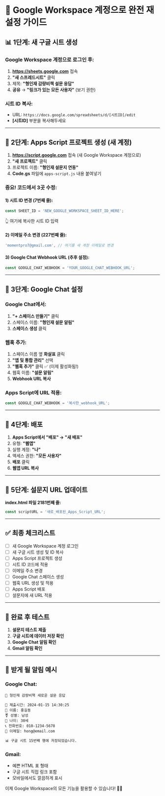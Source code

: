 # 🚀 Google Workspace 계정으로 완전 재설정 가이드

## 📊 **1단계: 새 구글 시트 생성**

### **Google Workspace 계정으로 로그인 후:**
1. **https://sheets.google.com** 접속
2. **"새 스프레드시트"** 클릭
3. 제목: **"형인재 감량비책 설문 응답"**
4. **공유** → **"링크가 있는 모든 사용자"** (보기 권한)

### **시트 ID 복사:**
- URL: `https://docs.google.com/spreadsheets/d/[시트ID]/edit`
- **[시트ID]** 부분을 복사해두세요

---

## 🔧 **2단계: Apps Script 프로젝트 생성 (새 계정)**

1. **https://script.google.com** 접속 (새 Google Workspace 계정으로)
2. **"새 프로젝트"** 클릭
3. 프로젝트 이름: **"형인재 설문지 연동"**
4. **Code.gs** 파일에 `apps-script.js` 내용 붙여넣기

### **중요! 코드에서 3곳 수정:**

#### **1) 시트 ID 변경 (7번째 줄):**
```javascript
const SHEET_ID = 'NEW_GOOGLE_WORKSPACE_SHEET_ID_HERE';
```
👆 여기에 복사한 시트 ID 입력

#### **2) 이메일 주소 변경 (227번째 줄):**
```javascript
'momentpro7@gmail.com', // 여기를 새 계정 이메일로 변경
```

#### **3) Google Chat Webhook URL (추후 설정):**
```javascript
const GOOGLE_CHAT_WEBHOOK = 'YOUR_GOOGLE_CHAT_WEBHOOK_URL';
```

---

## 📱 **3단계: Google Chat 설정**

### **Google Chat에서:**
1. **"+ 스페이스 만들기"** 클릭
2. 스페이스 이름: **"형인재 설문 알림"**
3. **스페이스 생성** 클릭

### **웹훅 추가:**
1. 스페이스 이름 옆 **화살표** 클릭
2. **"앱 및 통합 관리"** 선택
3. **"웹훅 추가"** 클릭 ✅ (이제 활성화됨!)
4. 웹훅 이름: **"설문 알림"**
5. **Webhook URL 복사**

### **Apps Script에 URL 적용:**
```javascript
const GOOGLE_CHAT_WEBHOOK = '복사한_webhook_URL';
```

---

## 🚀 **4단계: 배포**

1. **Apps Script에서 "배포" → "새 배포"**
2. 유형: **"웹앱"**
3. 실행 계정: **"나"**
4. 액세스 권한: **"모든 사용자"**
5. **배포** 클릭
6. **웹앱 URL 복사**

---

## 📝 **5단계: 설문지 URL 업데이트**

**index.html 파일 2181번째 줄:**
```javascript
const scriptURL = '새로_배포된_Apps_Script_URL';
```

---

## ✅ **최종 체크리스트**

- [ ] 새 Google Workspace 계정 로그인
- [ ] 새 구글 시트 생성 및 ID 복사
- [ ] Apps Script 프로젝트 생성
- [ ] 시트 ID 코드에 적용
- [ ] 이메일 주소 변경
- [ ] Google Chat 스페이스 생성
- [ ] 웹훅 URL 생성 및 적용
- [ ] Apps Script 배포
- [ ] 설문지에 새 URL 적용

---

## 🎯 **완료 후 테스트**

1. **설문지 테스트 제출**
2. **구글 시트에 데이터 저장 확인**
3. **Google Chat 알림 확인**
4. **Gmail 알림 확인**

---

## 📧 **받게 될 알림 예시**

### **Google Chat:**
```
🏥 형인재 감량비책 새로운 설문 응답

📅 제출시간: 2024-01-15 14:30:25
👤 이름: 홍길동
⚧️ 성별: 남성
🎂 나이: 30세
📞 전화번호: 010-1234-5678
📧 이메일: hong@email.com

📊 구글 시트 15번째 행에 저장되었습니다.
```

### **Gmail:**
- 예쁜 HTML 표 형태
- 구글 시트 직접 링크 포함
- 모바일에서도 깔끔하게 표시

이제 Google Workspace의 모든 기능을 활용할 수 있습니다! 🚀✨
